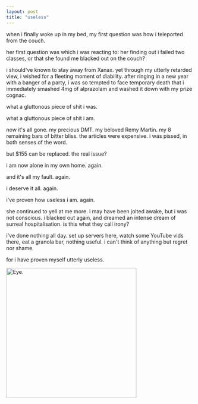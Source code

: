 ```yaml
---
layout: post
title: "useless"
---
```


when i finally woke up in my bed, my first question was how i teleported from the couch.

her first question was which i was reacting to: her finding out i failed two classes, or that she found me blacked out on the couch?



i should've known to stay away from Xanax. yet through my utterly retarded view, i wished for a fleeting moment of diability. after ringing in a new year with a banger of a party, i was so tempted to face temporary death that i immediately smashed 4mg of alprazolam and washed it down with my prize cognac.

what a gluttonous piece of shit i was.

what a gluttonous piece of shit i am.

now it's all gone. my precious DMT. my beloved Remy Martin. my 8 remaining bars of bitter bliss. the articles were expensive. i was pissed, in both senses of the word.



but $155 can be replaced. the real issue?

i am now alone in my own home. again.

and it's all my fault. again.

i deserve it all. again.

i've proven how useless i am. again.



she continued to yell at me more. i may have been jolted awake, but i was not conscious. i blacked out again, and dreamed an intense dream of surreal hospitalisation. is this what they call irony?

i've done nothing all day. set up servers here, watch some YouTube vids there, eat a granola bar, nothing useful. i can't think of anything but regret nor shame.

for i have proven myself utterly useless.

<div class="img-box">
    <img src="/inkwell/assets/img/2023-01-03-useless_A.jpg" alt="Eye." width="350" height="350"> 
</div>